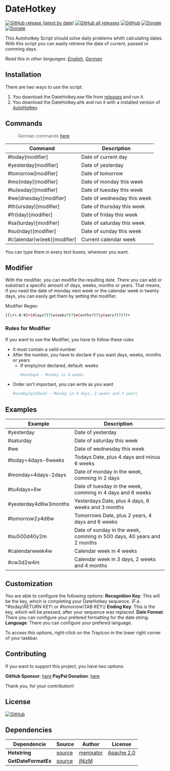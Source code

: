 # DateHotkey

[![GitHub release (latest by date)](https://img.shields.io/github/v/release/tiuub/DateHotkey)](https://github.com/tiuub/DateHotkey/releases/latest)
[![GitHub all releases](https://img.shields.io/github/downloads/tiuub/DateHotkey/total)](https://github.com/tiuub/DateHotkey/releases/latest)
[![GitHub](https://img.shields.io/github/license/tiuub/DateHotkey)](https://github.com/tiuub/KeeOtp2/blob/master/DateHotkey)
[![Donate](https://img.shields.io/badge/Donate-PayPal-green.svg)](https://www.paypal.com/cgi-bin/webscr?cmd=_s-xclick&hosted_button_id=5F5QB7744AD5G&source=url)
[![Donate](https://img.shields.io/github/sponsors/tiuub)](https://github.com/sponsors/tiuub)

This Autohotkey Script should solve daily problems whith calculating dates. With this script you can easily retrieve the date of current, passed or comming days.

*Read this in other languages: [English](README.md), [German](README.de.md)*

## Installation

There are two ways to use the script.
1. You download the DateHotkey.exe file from [releases](https://github.com/tiuub/DateHotkey/releases/latest) and run it.
2. You download the DateHotkey.ahk and run it with a installed version of [AutoHotkey](https://www.autohotkey.com).


## Commands
> German commands [here](README.de.md)

|Command|Description|
|-------|-----------|
|#today[modifier]|Date of current day|
|#yesterday[modifier]|Date of yesterday|
|#tomorrow[modifier]|Date of tomorrow|
|#mo(nday)[modifier]|Date of monday this week|
|#tu(esday)[modifier]|Date of tuesday this week|
|#we(dnesday)[modifier]|Date of wednesday this week|
|#th(ursday)[modifier]|Date of thursday this week|
|#fr(iday)[modifier]|Date of friday this week|
|#sa(turday)[modifier]|Date of saturday this week|
|#su(nday)[modifier]|Date of sunday this week|
|#c(alendar)w(eek)[modifier]|Current calendar week|

You can type them in every text boxes, wherever you want.

## Modifier
With the modifier, you can modifie the resulting date. There you can add or substract a specific amount of days, weeks, months or years. That means, if you need the date of monday next week or the calendar week in twenty days, you can easily get them by setting the modifier.

Modifier Regex:
```sh
([\+\-0-9]+(d(ays?)?|w(eeks?)?|m(onths?)?|y(ears?)?)?)+
```

### Rules for Modifier
If you want to use the Modifier, you have to follow these rules
 - It must contain a valid number
 - After the number, you have to declare if you want days, weeks, months or years
   - If empty/not declared, default: weeks
     ```sh
     #monday4 - Monday in 4 weeks
     ```
 - Order isn't important, you can write as you want
   ```sh
   #sunday3y2d2w2d - Monday in 4 days, 2 weeks and 3 years
   ```

## Examples
|Example|Description|
|-------|-----------|
|#yesterday|Date of yesterday|
|#saturday|Date of saturday this week|
|#we|Date of wednesday this week|
|#today+4days-6weeks|Todays Date, plus 4 days and minus 6 weeks|
|#monday+4days-2days|Date of monday in the week, comming in 2 days|
|#tu4days+6w|Date of tuesday in the week, comming in 4 days and 6 weeks|
|#yesterday4d6w3months|Yesterdays Date, plus 4 days, 6 weeks and 3 months|
|#tomorrow2y4d6w|Tomorrows Date, plus 2 years, 4 days and 6 weeks|
|#su500d40y2m|Date of sunday in the week, comming in 500 days, 40 years and 2 months|
|#calendarweek4w|Calendar week in 4 weeks|
|#cw3d2w4m|Calendar week in 3 days, 2 weeks and 4 months|

## Customization
You are able to configure the following options:
**Recognition Key**: This will be the key, which is completing your DateHotkey sequence. (F.e. *#today\\RETURN KEY\\ or #tomorrow\\TAB KEY\\)
**Ending Key**: This is the key, which will be pressed, after your sequence was replaced.
**Date Format**: There you can configure your prefered formatting for the date string.
**Language**: There you can configure your prefered language.

To access this options, right-click on the TrayIcon in the lower right corner of your taskbar.

## Contributing
If you want to support this project, you have two options:

**GitHub Sponsor**: [here](https://github.com/sponsors/tiuub)
**PayPal Donation**: [here](https://www.paypal.com/cgi-bin/webscr?cmd=_s-xclick&hosted_button_id=5F5QB7744AD5G&source=url)

Thank you, for your contribution!

## License
[![GitHub](https://img.shields.io/github/license/tiuub/DateHotkey)](https://github.com/tiuub/DateHotkey/blob/master/LICENSE)

## Dependencies
Dependencie | Source | Author | License
--- | --- | --- | ---
**Hotstring** | [source](https://github.com/menixator/hotstring) | [menixator](https://github.com/menixator) | [Apache 2.0](https://github.com/menixator/hotstring/blob/master/LICENSE)
**GetDateFormatEx** | [source](https://www.autohotkey.com/boards/viewtopic.php?p=56009#p56009) | [jNizM](https://www.autohotkey.com/boards/memberlist.php?mode=viewprofile&u=75&sid=0755f371a2dc1a946c44358fab072567)
